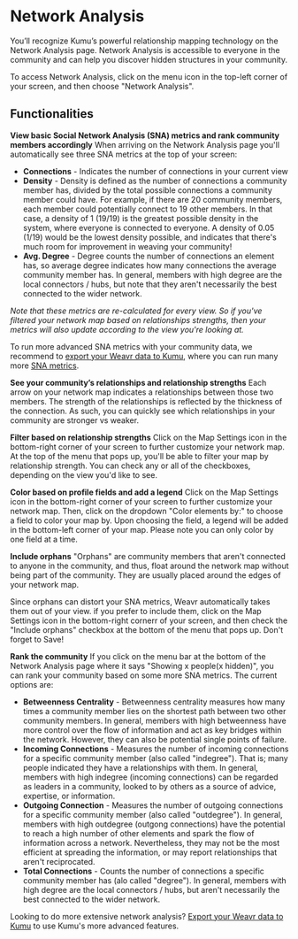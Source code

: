 # Network Analysis

You’ll recognize Kumu’s powerful relationship mapping technology on the Network Analysis page. 
Network Analysis is accessible to everyone in the community and can help you discover hidden structures in your community. 

To access Network Analysis, click on the menu icon in the top-left corner of your screen, and then choose "Network Analysis". 

## Functionalities 

**View basic Social Network Analysis (SNA) metrics and rank community members accordingly**
When arriving on the Network Analysis page you'll automatically see three SNA metrics at the top of your screen:

- **Connections** - Indicates the number of connections in your current view
- **Density** - Density is defined as the number of connections a community member has, divided by the total possible connections a community member could have. For example, if there are 20 community members, each member could potentially connect to 19 other members. In that case, a density of 1 (19/19) is the greatest possible density in the system, where everyone is connected to everyone. A density of 0.05 (1/19) would be the lowest density possible, and indicates that there's much room for improvement in weaving your community!
- **Avg. Degree** - Degree counts the number of connections an element has, so average degree indicates how many connections the average community member has. In general, members with high degree are the local connectors / hubs, but note that they aren't necessarily the best connected to the wider network.

*Note that these metrics are re-calculated for every view. So if you've filtered your network map based on relationships strengths, then your metrics will also update according to the view you're looking at.*

To run more advanced SNA metrics with your community data, we recommend to [export your Weavr data to Kumu](/guides/export-kumu.md), where you can run many more [SNA metrics](https://docs.kumu.io/guides/metrics.html). 


**See your community’s relationships and relationship strengths**
Each arrow on your network map indicates a relationships between those two members. The strength of the relationships is reflected by the thickness of the connection. As such, you can quickly see which relationships in your community are stronger vs weaker. 


**Filter based on relationship strengths**
Click on the Map Settings icon in the bottom-right corner of your screen to further customize your network map. At the top of the menu that pops up, you'll be able to filter your map by relationship strength. You can check any or all of the checkboxes, depending on the view you'd like to see. 

**Color based on profile fields and add a legend**
Click on the Map Settings icon in the bottom-right corner of your screen to further customize your network map. Then, click on the dropdown "Color elements by:" to choose a field to color your map by. Upon choosing the field, a legend will be added in the bottom-left corner of your map. Please note you can only color by one field at a time.

**Include orphans**
"Orphans" are community members that aren't connected to anyone in the community, and thus, float around the network map without being part of the community. They are usually placed around the edges of your network map.

Since orphans can distort your SNA metrics, Weavr automatically takes them out of your view. if you prefer to include them, click on the Map Settings icon in the bottom-right cornerr of your screen, and then check the "Include orphans" checkbox at the bottom of the menu that pops up. Don't forget to Save!

**Rank the community**
If you click on the menu bar at the bottom of the Network Analysis page where it says "Showing x people(x hidden)", you can rank your community based on some more SNA metrics. The current options are: 

- **Betweenness Centrality** - Betweenness centrality measures how many times a community member lies on the shortest path between two other community members. In general, members with high betweenness have more control over the flow of information and act as key bridges within the network. However, they can also be potential single points of failure.
- **Incoming Connections** - Measures the number of incoming connections for a specific community member (also called "indegree"). That is; many people indicated they have a relationships with them. In general, members with high indegree (incoming connections) can be regarded as leaders in a community, looked to by others as a source of advice, expertise, or information.
- **Outgoing Connection** - Measures the number of outgoing connections for a specific community member (also called "outdegree"). In general, members with high outdegree (outgong connections) have the potential to reach a high number of other elements and spark the flow of information across a network. Nevertheless, they may not be the most efficient at spreading the information, or may report relationships that aren't reciprocated. 
- **Total Connections** - Counts the number of connections a specific community member has (alo called "degree"). In general, members with high degree are the local connectors / hubs, but aren't necessarily the best connected to the wider network.

Looking to do more extensive network analysis? [Export your Weavr data to Kumu](/guides/export-kumu.md) to use Kumu's more advanced features. 
